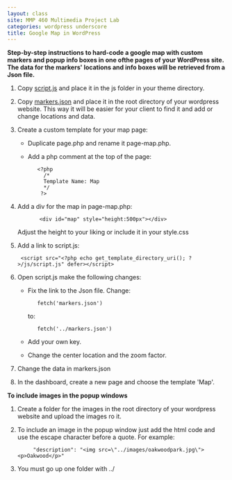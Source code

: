 ```yaml
---
layout: class
site: MMP 460 Multimedia Project Lab
categories: wordpress underscore
title: Google Map in WordPress
---
```


**Step-by-step instructions to hard-code a google map with custom markers and popup info boxes in one ofthe pages of your WordPress site. The data for the markers' locations and info boxes will be retrieved from a Json file.**

1. Copy [script.js](https://github.com/revitalk/google-maps-api-template) and place it in the js folder in your theme directory.
1. Copy [markers.json](https://github.com/revitalk/google-maps-api-template) and place it in the root directory of your wordpress website. This way it will be easier for your client to find it and add or change locations and data.
1. Create a custom template for your map page: 
    - Duplicate page.php and rename it page-map.php. 
    - Add a php comment at the top of the page:
  
             <?php
               /*
               Template Name: Map
               */
              ?>
        
1. Add a div for the map in page-map.php:

              <div id="map" style="height:500px"></div>
    
    Adjust the height to your liking or include it in your style.css
1. Add a link to script.js:

        <script src="<?php echo get_template_directory_uri(); ?>/js/script.js" defer></script>

1. Open script.js make the following changes:
  
    - Fix the link to the Json file. Change:
  
             fetch('markers.json') 
  
        to:
  
             fetch('../markers.json')
      
    - Add your own key.	
    - Change the center location and the zoom factor. 
1. Change the data in markers.json
1. In the dashboard, create a new page and choose the template 'Map'.

**To include images in the popup windows**
1. Create a folder for the images in the root directory of your wordpress website and upload the images ro it.
1. To include an image in the popup window just add the html code and use the escape character before a quote. For example:

            "description": "<img src=\"../images/oakwoodpark.jpg\"><p>Oakwood</p>"
            
1. You must go up one folder with ../

